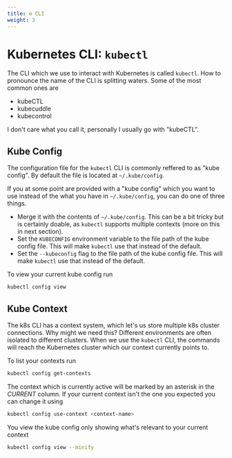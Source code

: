 ```yaml
---
title: ⚙️ CLI
weight: 3
---
```


# Kubernetes CLI: `kubectl`

The CLI which we use to interact with Kubernetes is called `kubectl`. How to
pronounce the name of the CLI is splitting waters. Some of the most common ones
are

- kubeCTL
- kubecuddle
- kubecontrol

I don't care what you call it, personally I usually go with "kubeCTL".

## Kube Config

The configuration file for the `kubectl` CLI is commonly reffered to as  "kube
config". By default the file is located at `~/.kube/config`.

If you at some point are provided with a "kube config" which you want to use
instead of the what you have in `~/.kube/config`, you can do one of three
things.

- Merge it with the contents of `~/.kube/config`. This can be a bit tricky but
  is certainly doable, as `kubectl` supports multiple contexts (more on this in
  next section).
- Set the `KUBECONFIG` environment variable to the file path of the kube config
  file. This will make `kubectl` use that instead of the default.
- Set the `--kubeconfig` flag to the file path of the kube config file. This
  will make `kubectl` use that instead of the default.

To view your current kube config run

```bash
kubectl config view
```

## Kube Context

The k8s CLI has a context system, which let's us store multiple k8s cluster
connections. Why might we need this? Different environments are often isolated
to different clusters. When we use the `kubectl` CLI, the commands will reach
the Kubernetes cluster which our context currently points to.

To list your contexts run

```bash
kubectl config get-contexts
```

The context which is currently active will be marked by an asterisk in the
*CURRENT* column. If your current context isn't the one you expected you can
change it using

```bash
kubectl config use-context <context-name>
```

You view the kube config only showing what's relevant to your current context

```bash
kubectl config view --minify
```

